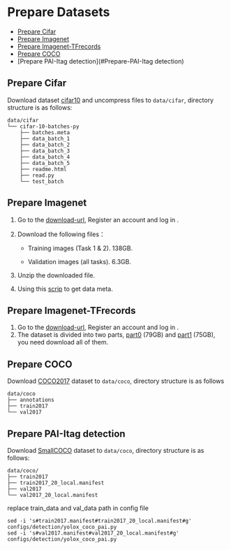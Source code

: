# Prepare Datasets

- [Prepare Cifar](#Prepare-Cifar)
- [Prepare Imagenet](#Prepare-Imagenet)
- [Prepare Imagenet-TFrecords](#Prepare-Imagenet-TFrecords)
- [Prepare COCO](#Prepare-COCO)
- [Prepare PAI-Itag detection](#Prepare-PAI-Itag detection)

## Prepare Cifar

Download dataset [cifar10](http://pai-vision-data-hz.oss-cn-zhangjiakou.aliyuncs.com/data/cifar10/cifar-10-python.tar.gz) and uncompress files to `data/cifar`,  directory structure is as follows:

```text
data/cifar
└── cifar-10-batches-py
    ├── batches.meta
    ├── data_batch_1
    ├── data_batch_2
    ├── data_batch_3
    ├── data_batch_4
    ├── data_batch_5
    ├── readme.html
    ├── read.py
    └── test_batch
```

## Prepare Imagenet

1. Go to the [download-url](http://www.image-net.org/download-images), Register an account and log in .
2. Download the following files：

   - Training images (Task 1 & 2). 138GB.

   - Validation images (all tasks). 6.3GB.
3. Unzip the downloaded file.
4. Using this [scrip](https://github.com/BVLC/caffe/blob/master/data/ilsvrc12/get_ilsvrc_aux.sh) to get data meta.

## Prepare Imagenet-TFrecords

1. Go to the [download-url](https://www.kaggle.com/hmendonca/imagenet-1k-tfrecords-ilsvrc2012-part-0), Register an account and log in .
2. The dataset is divided into two parts, [part0](https://www.kaggle.com/hmendonca/imagenet-1k-tfrecords-ilsvrc2012-part-0) (79GB) and [part1](https://www.kaggle.com/hmendonca/imagenet-1k-tfrecords-ilsvrc2012-part-1) (75GB), you need download all of them.

## Prepare COCO

Download [COCO2017](https://cocodataset.org/#download) dataset to `data/coco`, directory structure is as follows

```text
data/coco
├── annotations
├── train2017
└── val2017
```

## Prepare PAI-Itag detection

Download [SmallCOCO](http://pai-vision-data-hz.oss-cn-zhangjiakou.aliyuncs.com/unittest/data/detection/small_coco_itag/small_coco_itag.tar.gz) dataset to `data/coco`,
directory structure is as follows:

```text
data/coco/
├── train2017
├── train2017_20_local.manifest
├── val2017
└── val2017_20_local.manifest
```

replace train_data and val_data path in config file
```shell
sed -i 's#train2017.manifest#train2017_20_local.manifest#g' configs/detection/yolox_coco_pai.py
sed -i 's#val2017.manifest#val2017_20_local.manifest#g' configs/detection/yolox_coco_pai.py
```
